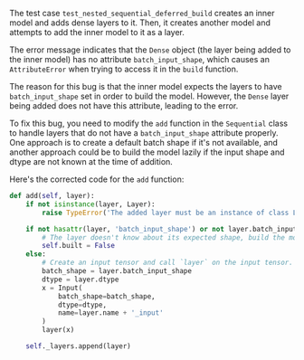 The test case `test_nested_sequential_deferred_build` creates an inner model and adds dense layers to it. Then, it creates another model and attempts to add the inner model to it as a layer.

The error message indicates that the `Dense` object (the layer being added to the inner model) has no attribute `batch_input_shape`, which causes an `AttributeError` when trying to access it in the `build` function.

The reason for this bug is that the inner model expects the layers to have `batch_input_shape` set in order to build the model. However, the `Dense` layer being added does not have this attribute, leading to the error.

To fix this bug, you need to modify the `add` function in the `Sequential` class to handle layers that do not have a `batch_input_shape` attribute properly. One approach is to create a default batch shape if it's not available, and another approach could be to build the model lazily if the input shape and dtype are not known at the time of addition.

Here's the corrected code for the `add` function:

```python
def add(self, layer):
    if not isinstance(layer, Layer):
        raise TypeError('The added layer must be an instance of class Layer. Found: ' + str(layer))

    if not hasattr(layer, 'batch_input_shape') or not layer.batch_input_shape:
        # The layer doesn't know about its expected shape, build the model lazily
        self.built = False
    else:
        # Create an input tensor and call `layer` on the input tensor.
        batch_shape = layer.batch_input_shape
        dtype = layer.dtype
        x = Input(
            batch_shape=batch_shape,
            dtype=dtype,
            name=layer.name + '_input'
        )
        layer(x)

    self._layers.append(layer)
```